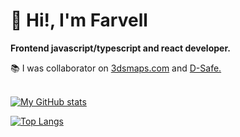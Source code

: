 # 👋 Hi!, I'm Farvell 
**Frontend javascript/typescript and react developer.** <br>

 📚 I was collaborator on <a href="https://3dsmaps.com/">3dsmaps.com</a> and <a href="https://discordsafe.com/docs/">D-Safe.<br><br>

[![My GitHub stats](https://github-readme-stats.vercel.app/api?username=farvellhub&show_icons=true&theme=dracula)](https://github.com/farvellhub/github-readme-stats)

[![Top Langs](https://github-readme-stats.vercel.app/api/top-langs/?username=farvellhub&layout=compact&theme=dracula)](https://github.com/farvellhub/github-readme-stats)
